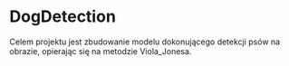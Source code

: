 # DogDetection
Celem projektu jest zbudowanie modelu dokonującego detekcji psów na obrazie, opierając się na metodzie Viola_Jonesa.

